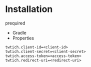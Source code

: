 # Installation

prequired

* Gradle
* Properties

```properties
twtich.client-id=<client-id>
twtich.client-secret=<client-secret>
twtich.access-token=<access-token>
twtich.redirect-uri=<redirect-uri>
```
